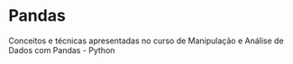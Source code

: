 # Pandas
Conceitos e técnicas apresentadas no curso de Manipulação e Análise de Dados com Pandas - Python

